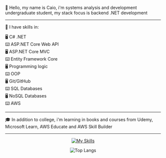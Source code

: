 :wave: Hello, my name is Caio, i'm systems analysis and development undergraduate student, my stack focus is backend .NET development  

---

📖 I have skills in: 

:desktop_computer: C# .NET   
:keyboard: ASP.NET Core Web API    
:desktop_computer: ASP.NET Core MVC       
:keyboard: Entity Framework Core     
:desktop_computer: Programming logic   
:keyboard: OOP   
:desktop_computer: Git/GitHub   
:keyboard: SQL Databases    
:desktop_computer: NoSQL Databases    
:keyboard: AWS        

---

:mortar_board: In addition to college, i'm learning in books and courses from Udemy, Microsoft Learn, AWS Educate and AWS Skill Builder

---
<div align="center">

[![My Skills](https://skillicons.dev/icons?i=dotnet,cs,visualstudio,aws,github)](https://skillicons.dev)  

![Top Langs](https://github-readme-stats.vercel.app/api/top-langs/?username=caiomolinaro&theme=transparent&layout=compact)

</div>

